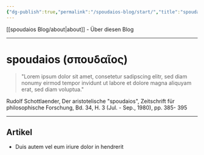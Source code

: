 ```yaml
---
{"dg-publish":true,"permalink":"/spoudaios-blog/start/","title":"spoudaios - Startseite","tags":["gardenEntry"]}
---
```


[[spoudaios Blog/about\|about]] - Über diesen Blog

---

# spoudaios (σπουδαῖος)

> "Lorem ipsum dolor sit amet, consetetur sadipscing elitr, sed diam nonumy eirmod tempor invidunt ut labore et dolore magna aliquyam erat, sed diam voluptua."

Rudolf Schottlaender, Der aristotelische "spoudaios", Zeitschrift für philosophische Forschung, Bd. 34, H. 3 (Jul. - Sep., 1980), pp. 385- 395

---

## Artikel

- Duis autem vel eum iriure dolor in hendrerit